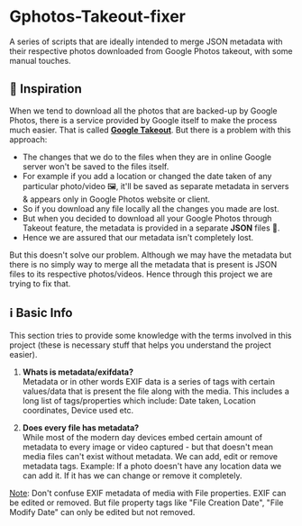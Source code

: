 # Gphotos-Takeout-fixer
A series of scripts that are ideally intended to merge JSON metadata with their respective photos downloaded from Google Photos takeout, with some manual touches.

## 🚀 Inspiration
When we tend to download all the photos that are backed-up by Google Photos, there is a service provided by Google itself to make the process much easier. That is called [**Google Takeout**](https://takeout.google.com). But there is a problem with this approach:  
  
- The changes that we do to the files when they are in online Google server won't be saved to the files itself.  
- For example if you add a location or changed the date taken of any particular photo/video 🖼️, it'll be saved as separate metadata in servers & appears only in Google Photos website or client.
- So if you download any file locally all the changes you made are lost.
- But when you decided to download all your Google Photos through Takeout feature, the metadata is provided in a separate **JSON** files 📜.
- Hence we are assured that our metadata isn't completely lost.  
  
But this doesn't solve our problem. Although we may have the metadata but there is no simply way to merge all the metadata that is present is JSON files to its respective photos/videos. Hence through this project we are trying to fix that.
  
## ℹ️ Basic Info  
This section tries to provide some knowledge with the terms involved in this project (these is necessary stuff that helps you understand the project easier).

1. **Whats is metadata/exifdata?**  
Metadata or in other words EXIF data is a series of tags with certain values/data that is present the file along with the media. This includes a long list of tags/properties which include: Date taken, Location coordinates, Device used etc.  
  
2. **Does every file has metadata?**  
While most of the modern day devices embed certain amount of metadata to every image or video captured - but that doesn't mean media files can't exist without metadata. We can add, edit or remove metadata tags. Example: If a photo doesn't have any location data we can add it. If it has we can change or remove it completely.  
  
<ins>Note</ins>: Don't confuse EXIF metadata of media with File properties. EXIF can be edited or removed. But file property tags like "File Creation Date", "File Modify Date" can only be edited but not removed.
